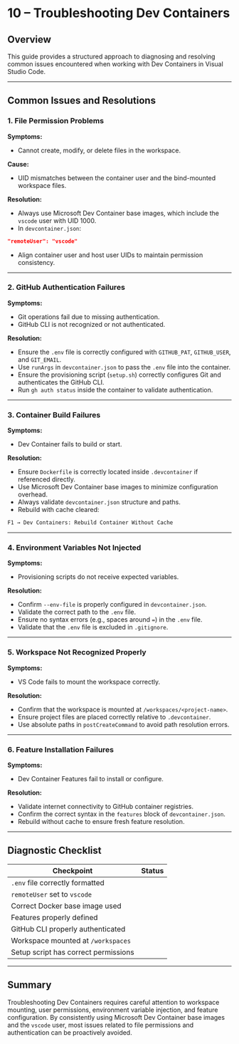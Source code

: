 # 10 – Troubleshooting Dev Containers

## Overview

This guide provides a structured approach to diagnosing and resolving common issues encountered when working with Dev Containers in Visual Studio Code.

---

## Common Issues and Resolutions

### 1. File Permission Problems

**Symptoms:**

* Cannot create, modify, or delete files in the workspace.

**Cause:**

* UID mismatches between the container user and the bind-mounted workspace files.

**Resolution:**

* Always use Microsoft Dev Container base images, which include the `vscode` user with UID 1000.
* In `devcontainer.json`:

```json
"remoteUser": "vscode"
```

* Align container user and host user UIDs to maintain permission consistency.

---

### 2. GitHub Authentication Failures

**Symptoms:**

* Git operations fail due to missing authentication.
* GitHub CLI is not recognized or not authenticated.

**Resolution:**

* Ensure the `.env` file is correctly configured with `GITHUB_PAT`, `GITHUB_USER`, and `GIT_EMAIL`.
* Use `runArgs` in `devcontainer.json` to pass the `.env` file into the container.
* Ensure the provisioning script (`setup.sh`) correctly configures Git and authenticates the GitHub CLI.
* Run `gh auth status` inside the container to validate authentication.

---

### 3. Container Build Failures

**Symptoms:**

* Dev Container fails to build or start.

**Resolution:**

* Ensure `Dockerfile` is correctly located inside `.devcontainer` if referenced directly.
* Use Microsoft Dev Container base images to minimize configuration overhead.
* Always validate `devcontainer.json` structure and paths.
* Rebuild with cache cleared:

```bash
F1 → Dev Containers: Rebuild Container Without Cache
```

---

### 4. Environment Variables Not Injected

**Symptoms:**

* Provisioning scripts do not receive expected variables.

**Resolution:**

* Confirm `--env-file` is properly configured in `devcontainer.json`.
* Validate the correct path to the `.env` file.
* Ensure no syntax errors (e.g., spaces around `=`) in the `.env` file.
* Validate that the `.env` file is excluded in `.gitignore`.

---

### 5. Workspace Not Recognized Properly

**Symptoms:**

* VS Code fails to mount the workspace correctly.

**Resolution:**

* Confirm that the workspace is mounted at `/workspaces/<project-name>`.
* Ensure project files are placed correctly relative to `.devcontainer`.
* Use absolute paths in `postCreateCommand` to avoid path resolution errors.

---

### 6. Feature Installation Failures

**Symptoms:**

* Dev Container Features fail to install or configure.

**Resolution:**

* Validate internet connectivity to GitHub container registries.
* Confirm the correct syntax in the `features` block of `devcontainer.json`.
* Rebuild without cache to ensure fresh feature resolution.

---

## Diagnostic Checklist

| Checkpoint                           | Status |
| ------------------------------------ | ------ |
| `.env` file correctly formatted      |        |
| `remoteUser` set to `vscode`         |        |
| Correct Docker base image used       |        |
| Features properly defined            |        |
| GitHub CLI properly authenticated    |        |
| Workspace mounted at `/workspaces`   |        |
| Setup script has correct permissions |        |

---

## Summary

Troubleshooting Dev Containers requires careful attention to workspace mounting, user permissions, environment variable injection, and feature configuration. By consistently using Microsoft Dev Container base images and the `vscode` user, most issues related to file permissions and authentication can be proactively avoided.
